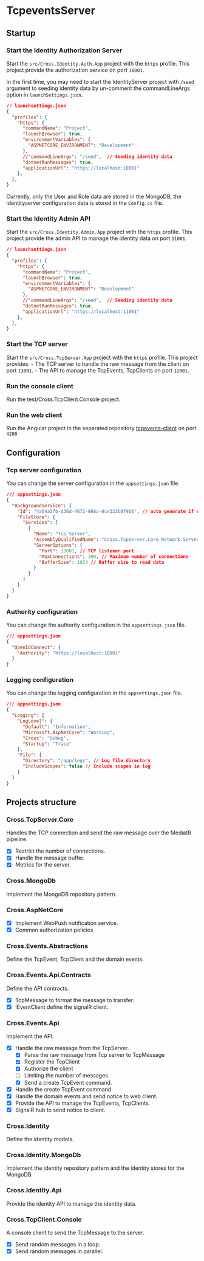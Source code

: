 # TcpeventsServer

## Startup

### Start the Identity Authorization Server

Start the `src/Cross.Identity.Auth.App` project with the `https` profile. This project provide the authorization service on port `10001`.

In the first time, you may need to start the IdentityServer project with `/seed` argument to seeding identity data by un-comment the commandLineArgs option in `launchSettings.json`.

```json
// launchsettings.json
{
  "profiles": {
    "https": {
      "commandName": "Project",
      "launchBrowser": true,
      "environmentVariables": {
        "ASPNETCORE_ENVIRONMENT": "Development"
      },
      //"commandLineArgs": "/seed",  // Seeding identity data
      "dotnetRunMessages": true,
      "applicationUrl": "https://localhost:10001"
    },
  },
}
```

Currently, only the User and Role data are stored in the MongoDB, the identityserver configuration data is stored in the `Config.cs` file.


### Start the Identity Admin API

Start the `src/Cross.Identity.Admin.App` project with the `https` profile. This project provide the admin API to manage the identity data on port `11001`.
```json
// launchsettings.json
{
  "profiles": {
    "https": {
      "commandName": "Project",
      "launchBrowser": true,
      "environmentVariables": {
        "ASPNETCORE_ENVIRONMENT": "Development"
      },
      //"commandLineArgs": "/seed",  // Seeding identity data
      "dotnetRunMessages": true,
      "applicationUrl": "https://localhost:11001"
    },
  },
}
```
### Start the TCP server

Start the `src/Cross.TcpServer.App` project with the `https` profile. 
This project provides: 
    - The TCP server to handle the raw message from the client on port `13001`.
    - The API to manage the TcpEvents, TcpClients on port `12001`.

### Run the console client

Run the test/Cross.TcpClient.Console project.

### Run the web client

Run the Angular project in the separated repository [tcpevents-client](https://github.com/creatorflow-io/cross-events-client) on port `4200`

## Configuration

### Tcp server configuration

You can change the server configuration in the `appsettings.json` file.

```json
/// appsettings.json
{
  "BackgroundService": {
    "Id": "4a54a3fb-d36d-4672-968a-0ce323b0f9b6", // auto generate if empty
    "FileStore": {
      "Services": [
        {
          "Name": "Tcp Server",
          "AssemblyQualifiedName": "Cross.TcpServer.Core.Network.ServerListener, Cross.TcpServer.Core",
          "ServerOptions": {
            "Port": 13001, // TCP listener port
            "MaxConnections": 100, // Maximum number of connections
            "BufferSize": 1024 // Buffer size to read data
          }
        }
      ]
    }
  }
}
```

### Authority configuration

You can change the authority configuration in the `appsettings.json` file.

```json
/// appsettings.json
{
  "OpenIdConnect": {
	"Authority": "https://localhost:10001"
  }
}
```

### Logging configuration

You can change the logging configuration in the `appsettings.json` file.

```json
/// appsettings.json
{
  "Logging": {
	"LogLevel": {
      "Default": "Information",
      "Microsoft.AspNetCore": "Warning",
      "Cross": "Debug",
      "Startup": "Trace"
    },
    "File": {
      "Directory": "/app/logs", // Log file directory
      "IncludeScopes": false // Include scopes in log
    }
  }
}
```

## Projects structure

### Cross.TcpServer.Core

Handles the TCP connection and send the raw message over the MediatR pipeline.
- [x] Restrict the number of connections.
- [x] Handle the message buffer.
- [x] Metrics for the server.

### Cross.MongoDb

Implement the MongoDB repository pattern.

### Cross.AspNetCore

- [x] Implement WebPush notification service.
- [x] Common authorization policies

### Cross.Events.Abstractions

Define the TcpEvent, TcpClient and the domain events.

### Cross.Events.Api.Contracts

Define the API contracts.
- [x] TcpMessage to format the message to transfer.
- [x] IEventClient define the signalR client.

### Cross.Events.Api

Implement the API.
- [x] Handle the raw message from the TcpServer.
    - [x] Parse the raw message from Tcp server to TcpMessage
    - [x] Register the TcpClient
    - [x] Authorize the client
    - [ ] Limiting the number of messages
    - [x] Send a create TcpEvent command.
- [x] Handle the create TcpEvent command.
- [x] Handle the domain events and send notice to web client.
- [x] Provide the API to manage the TcpEvents, TcpClients.
- [x] SignalR hub to send notice to client.

### Cross.Identity
Define the identity models.

### Cross.Identity.MongoDb
Implement the identity repository pattern and the identity stores for the MongoDB.

### Cross.Identity.Api
Provide the identity API to manage the identity data.

### Cross.TcpClient.Console

A console client to send the TcpMessage to the server.
- [x] Send random messages in a loop.
- [x] Send random messages in parallel.